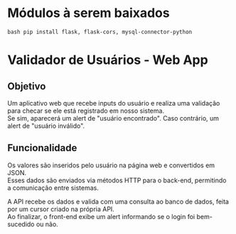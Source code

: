 # Módulos à serem baixados
``bash
pip install flask, flask-cors, mysql-connector-python
``
# Validador de Usuários - Web App

## Objetivo

Um aplicativo web que recebe inputs do usuário e realiza uma validação para checar se ele está registrado em nosso sistema.  
Se sim, aparecerá um alert de "usuário encontrado". Caso contrário, um alert de "usuário inválido".

## Funcionalidade

Os valores são inseridos pelo usuário na página web e convertidos em JSON.  
Esses dados são enviados via métodos HTTP para o back-end, permitindo a comunicação entre sistemas.

A API recebe os dados e valida com uma consulta ao banco de dados, feita por um cursor criado na própria API.  
Ao finalizar, o front-end exibe um alert informando se o login foi bem-sucedido ou não.
